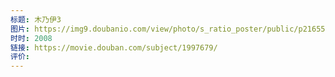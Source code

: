 ```yaml
---
标题: 木乃伊3
图片: https://img9.doubanio.com/view/photo/s_ratio_poster/public/p2165575576.webp
时时: 2008
链接: https://movie.douban.com/subject/1997679/
评价:
---
```


